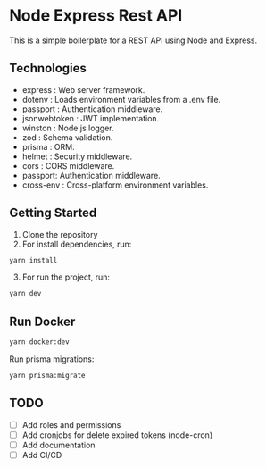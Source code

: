 # Node Express Rest API

This is a simple boilerplate for a REST API using Node and Express.

## Technologies

- express : Web server framework.
- dotenv : Loads environment variables from a .env file.
- passport : Authentication middleware.
- jsonwebtoken : JWT implementation.
- winston : Node.js logger.
- zod : Schema validation.
- prisma : ORM.
- helmet : Security middleware.
- cors : CORS middleware.
- passport: Authentication middleware.
- cross-env : Cross-platform environment variables.

## Getting Started

1. Clone the repository
2. For install dependencies, run:

```bash
yarn install
```

3. For run the project, run:

```bash
yarn dev
```

## Run Docker

```bash
yarn docker:dev
```

Run prisma migrations:

```bash
yarn prisma:migrate
```

## TODO

- [ ] Add roles and permissions
- [ ] Add cronjobs for delete expired tokens (node-cron)
- [ ] Add documentation
- [ ] Add CI/CD
